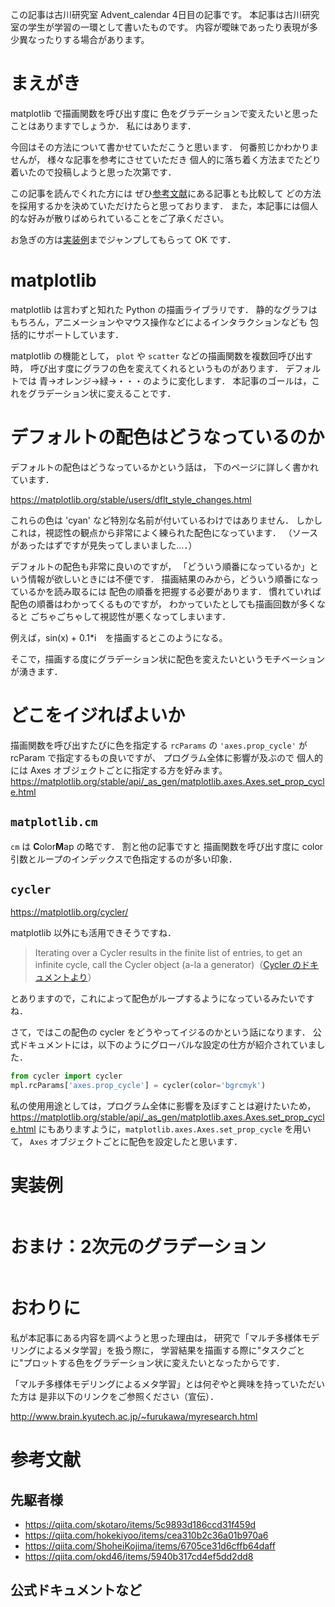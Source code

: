 この記事は古川研究室 Advent_calendar 4日目の記事です。
本記事は古川研究室の学生が学習の一環として書いたものです。
内容が曖昧であったり表現が多少異なったりする場合があります。

# まえがき
matplotlib で描画関数を呼び出す度に
色をグラデーションで変えたいと思ったことはありますでしょうか．
私にはあります．

今回はその方法について書かせていただこうと思います．
何番煎じかわかりませんが，
様々な記事を参考にさせていただき
個人的に落ち着く方法までたどり着いたので投稿しようと思った次第です．

この記事を読んでくれた方には
ぜひ[参考文献](#参考文献)にある記事とも比較して
どの方法を採用するかを決めていただけたらと思っております．
また，本記事には個人的な好みが散りばめられていることをご了承ください。

お急ぎの方は[実装例](#実装例)までジャンプしてもらって OK です．

# matplotlib

matplotlib は言わずと知れた Python の描画ライブラリです．
静的なグラフはもちろん，アニメーションやマウス操作などによるインタラクションなども
包括的にサポートしています．

matplotlib の機能として，
`plot` や `scatter` などの描画関数を複数回呼び出す時，
呼び出す度にグラフの色を変えてくれるというものがあります．
デフォルトでは 青→オレンジ→緑→・・・のように変化します．
本記事のゴールは，これをグラデーション状に変えることです．

# デフォルトの配色はどうなっているのか

デフォルトの配色はどうなっているかという話は，
下のページに詳しく書かれています．

https://matplotlib.org/stable/users/dflt_style_changes.html


これらの色は 'cyan' など特別な名前が付いているわけではありません．
しかしこれは，視認性の観点から非常によく練られた配色になっています．
（ソースがあったはずですが見失ってしまいました…．）

デフォルトの配色も非常に良いのですが，
「どういう順番になっているか」という情報が欲しいときには不便です．
描画結果のみから，どういう順番になっているかを読み取るには
配色の順番を把握する必要があります．
慣れていれば配色の順番はわかってくるものですが，
わかっていたとしても描画回数が多くなると
ごちゃごちゃして視認性が悪くなってしまいます．


例えば，sin(x) + 0.1*i　を描画するとこのようになる。


そこで，描画する度にグラデーション状に配色を変えたいというモチベーションが湧きます．

# どこをイジればよいか

描画関数を呼び出すたびに色を指定する
`rcParams` の `'axes.prop_cycle'` が
rcParam で指定するもの良いですが、
プログラム全体に影響が及ぶので
個人的には Axes オブジェクトごとに指定する方を好みます。
https://matplotlib.org/stable/api/_as_gen/matplotlib.axes.Axes.set_prop_cycle.html

## `matplotlib.cm`
`cm` は **C**olor**M**ap の略です．
割と他の記事ですと
描画関数を呼び出す度に color 引数とループのインデックスで色指定するのが多い印象．

## `cycler`

https://matplotlib.org/cycler/

matplotlib 以外にも活用できそうですね．

>Iterating over a Cycler results in the finite list of entries, to get an infinite cycle, call the Cycler object (a-la a generator)（[Cycler のドキュメントより](https://matplotlib.org/cycler/)）

とありますので，これによって配色がループするようになっているみたいですね．

さて，ではこの配色の cycler をどうやってイジるのかという話になります．
公式ドキュメントには，以下のようにグローバルな設定の仕方が紹介されていました．

```Python
from cycler import cycler
mpl.rcParams['axes.prop_cycle'] = cycler(color='bgrcmyk')
```

私の使用用途としては，プログラム全体に影響を及ぼすことは避けたいため，
https://matplotlib.org/stable/api/_as_gen/matplotlib.axes.Axes.set_prop_cycle.html
にもありますように，`matplotlib.axes.Axes.set_prop_cycle` を用いて，
`Axes` オブジェクトごとに配色を設定したと思います．

# 実装例

```Python
```


# おまけ：2次元のグラデーション

```Python
```


# おわりに

私が本記事にある内容を調べようと思った理由は，
研究で「マルチ多様体モデリングによるメタ学習」を扱う際に，
学習結果を描画する際に"タスクごとに"プロットする色をグラデーション状に変えたいとなったからです．

「マルチ多様体モデリングによるメタ学習」とは何ぞやと興味を持っていただいた方は
是非以下のリンクをご参照ください（宣伝）．

http://www.brain.kyutech.ac.jp/~furukawa/myresearch.html

# 参考文献
## 先駆者様
- https://qiita.com/skotaro/items/5c9893d186ccd31f459d
- https://qiita.com/hokekiyoo/items/cea310b2c36a01b970a6
- https://qiita.com/ShoheiKojima/items/6705ce31d6cffb64daff
- https://qiita.com/okd46/items/5940b317cd4ef5dd2dd8

## 公式ドキュメントなど
